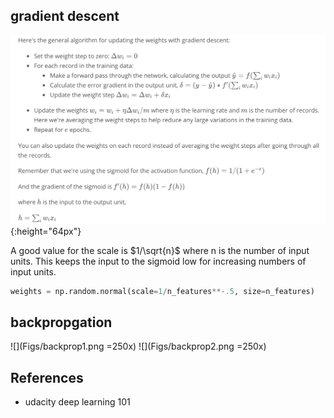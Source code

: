 ## gradient descent
![](Figs/gradient_pseudo.png)
{:height="64px"}

A good value for the scale is $1/\sqrt{n}$ where n is the number of input units. 
This keeps the input to the sigmoid low for increasing numbers of input units.
```python
weights = np.random.normal(scale=1/n_features**-.5, size=n_features)
```

## backpropgation
![](Figs/backprop1.png =250x)
![](Figs/backprop2.png =250x)


## References
* udacity deep learning 101

